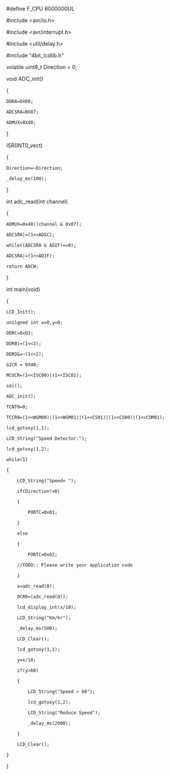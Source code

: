 
#define F_CPU 8000000UL

#include <avr/io.h>

#include <avr/interrupt.h>

#include <util/delay.h>

#include "4bit_lcdlib.h"

volatile uint8_t Direction = 0; 



void ADC_init()

{

	DDRA=0X00;
	
	ADCSRA=0X87;
	
	ADMUX=0X40;
	
}

ISR(INT0_vect)

{

	Direction=~Direction;
	
	_delay_ms(100);
	
}

int adc_read(int channel)

{

	ADMUX=0x40|(channel & 0x07);
	
	ADCSRA|=(1<<ADSC);
	
	while((ADCSRA & ADIF)==0);
	
	ADCSRA|=(1<<ADIF);
	
	return ADCW;
	
}

int main(void)

{

	LCD_Init();
	
	unsigned int x=0,y=0;
	
	DDRC=0x03;
	
	DDRB|=(1<<3);
	
	DDRD&=~(1<<2);
	
	GICR = 0X40;
	
	MCUCR=(1<<ISC00)|(1<<ISC01);
	
	sei();
	
	ADC_init();
	
	TCNT0=0;
	
	TCCR0=(1<<WGM00)|(1<<WGM01)|(1<<CS01)|(1<<CS00)|(1<<COM01);
	
	lcd_gotoxy(1,1);
	
	LCD_String("Speed Detector:");
	
	lcd_gotoxy(1,2);
	
    while(1)
    
    {
    
		LCD_String("Speed= ");
		
		if(Direction!=0)
		
		{
		
			PORTC=0x01;
			
		}
		
		else
		
		{
		
			PORTC=0x02;
			
        //TODO:: Please write your application code 
	
		}
		
		x=adc_read(0);
		
		OCR0=(adc_read(0));
		
		lcd_display_int(x/10);
		
		LCD_String("Km/hr");
		
		_delay_ms(500);
		
		LCD_Clear();
		
		lcd_gotoxy(1,1);
		
		y=x/10;
		
		if(y>60)
		
		{
		
			LCD_String("Speed > 60");
			
			lcd_gotoxy(1,2);
			
			LCD_String("Reduce Speed");
			
			_delay_ms(2000);
			
		}
		
		LCD_Clear();
		
    }
    
}


